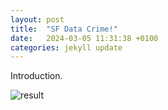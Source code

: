 ```yaml
---
layout: post
title:  "SF Data Crime!"
date:   2024-03-05 11:31:38 +0100
categories: jekyll update
---
```

Introduction.




 

<img src="/Assignment-2/images/week2-4.png" alt="result" />

